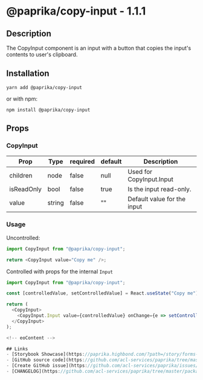 <!-- start: Autogenerated - do not modify -->

# @paprika/copy-input - 1.1.1

## Description

The CopyInput component is an input with a button that copies the input's contents to user's clipboard.

## Installation

```
yarn add @paprika/copy-input
```

or with npm:

```
npm install @paprika/copy-input
```

## Props

### CopyInput

| Prop       | Type   | required | default | Description                 |
| ---------- | ------ | -------- | ------- | --------------------------- |
| children   | node   | false    | null    | Used for CopyInput.Input    |
| isReadOnly | bool   | false    | true    | Is the input read-only.     |
| value      | string | false    | ""      | Default value for the input |

<!-- end: Autogenerated - do not modify -->
<!-- content -->

### Usage

Uncontrolled:

```js
import CopyInput from "@paprika/copy-input";

return <CopyInput value="Copy me" />;
```

Controlled with props for the internal `Input`

```js
import CopyInput from "@paprika/copy-input";

const [controlledValue, setControlledValue] = React.useState("Copy me");

return (
  <CopyInput>
    <CopyInput.Input value={controlledValue} onChange={e => setControlledValue(e.target.value)} />
  </CopyInput>
);

<!-- eoContent -->

## Links
- [Storybook Showcase](https://paprika.highbond.com/?path=/story/forms-copyinput--showcase)
- [GitHub source code](https://github.com/acl-services/paprika/tree/master/packages/CopyInput/src)
- [Create GitHub issue](https://github.com/acl-services/paprika/issues/new?label=[]&title=@paprika/copy-input%20[help]:%20your%20short%20description&body=%0A%23%20Help%20wanted%0A%0A%23%23%20Please%20write%20your%20question.%0A*A%20clear%20and%20concise%20description%20of%20what%20the%20question%20is*%0A%0A%23%23%20Additional%20context%0A*Add%20any%20other%20context%20or%20screenshots%20about%20your%20question%20here.*%0A)
- [CHANGELOG](https://github.com/acl-services/paprika/tree/master/packages/CopyInput/CHANGELOG.md)
```
